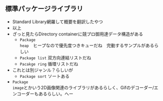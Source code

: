 ## 標準パッケージライブラリ
* Standard Library網羅して概要を翻訳したやつ
* 以上
* ざっと見たらDirectory containerに競プロ御用達データ構造がある
    * <code>Package heap</code>　ヒープなので優先度つきキューだね　完動するサンプルがあるらしい
    * <code>Package list</code> 双方向連結リストだね
    * <code>Pacakge ring</code> 循環リストだね
* これとは別ジャンル？らしいが
    * <code>Package sort</code> ソートある
* <code>Package image</code>とかいう2D画像関連のライブラリがあるらしく、Gifのデコーダー/エンコーダーもあるらしい。へー